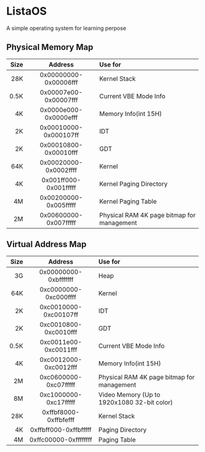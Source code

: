 # ListaOS
A simple operating system for learning perpose

## Physical Memory Map

| Size |        Address        |                   Use for                   |
| ---: | :-------------------: | :------------------------------------------ |
|  28K | 0x00000000-0x00006fff | Kernel Stack                                |
| 0.5K | 0x00007e00-0x00007fff | Current VBE Mode Info                       |
|   4K | 0x0000e000-0x0000efff | Memory Info(int 15H)                        |
|   2K | 0x00010000-0x000107ff | IDT                                         |
|   2K | 0x00010800-0x00010fff | GDT                                         |
|  64K | 0x00020000-0x0002ffff | Kernel                                      |
|   4K | 0x001ff000-0x001fffff | Kernel Paging Directory                     |
|   4M | 0x00200000-0x005fffff | Kernel Paging Table                         |
|   2M | 0x00600000-0x007fffff | Physical RAM 4K page bitmap for management  |

## Virtual Address Map

| Size |        Address        |                   Use for                   |
| ---: | :-------------------: | :------------------------------------------ |
|   3G | 0x00000000-0xbfffffff | Heap                                        |
|  64K | 0xc0000000-0xc000ffff | Kernel                                      |
|   2K | 0xc0010000-0xc00107ff | IDT                                         |
|   2K | 0xc0010800-0xc0010fff | GDT                                         |
| 0.5K | 0xc0011e00-0xc0011fff | Current VBE Mode Info                       |
|   4K | 0xc0012000-0xc0012fff | Memory Info(int 15H)                        |
|   2M | 0xc0600000-0xc07fffff | Physical RAM 4K page bitmap for management  |
|   8M | 0xc1000000-0xc17fffff | Video Memory (Up to 1920x1080 32-bit color) |
|  28K | 0xffbf8000-0xffbfefff | Kernel Stack                                |
|   4K | 0xffbff000-0xffbfffff | Paging Directory                            |
|   4M | 0xffc00000-0xffffffff | Paging Table                                |
